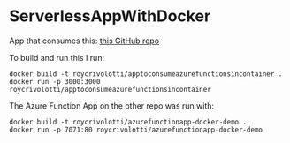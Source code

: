 # ServerlessAppWithDocker

App that consumes this: [this GitHub repo](https://github.com/RoyCrivolotti/ServerlessAppWithDocker)

To build and run this I run:
```
docker build -t roycrivolotti/apptoconsumeazurefunctionsincontainer .
docker run -p 3000:3000 roycrivolotti/apptoconsumeazurefunctionsincontainer
```

The Azure Function App on the other repo was run with:
```
docker build -t roycrivolotti/azurefunctionapp-docker-demo .
docker run -p 7071:80 roycrivolotti/azurefunctionapp-docker-demo
```
